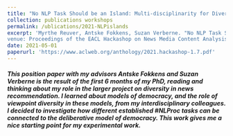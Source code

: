 ```yaml
---
title: "No NLP Task Should be an Island: Multi-disciplinarity for Diversity in News Recommender Systems"
collection: publications workshops
permalink: /ublications/2021-NLPislands
excerpt: 'Myrthe Reuver, Antske Fokkens, Suzan Verberne. "No NLP Task Should be an Island: Multi-disciplinarity for Diversity in News Recommender Systems"
venue: Proceedings of the EACL Hackashop on News Media Content Analysis and Automated Report Generation (co-located at EACL 2021, online). Association of Computational Linguistics, p. 45–55 '
date: 2021-05-01
paperurl: 'https://www.aclweb.org/anthology/2021.hackashop-1.7.pdf'
---
```



##### This position paper with my advisors Antske Fokkens and Suzan Verberne is the result of the first 6 months of my PhD, reading and thinking about my role in the larger project on diversity in news recommendation. I learned about models of democracy, and the role of viewpoint diversity in these models, from my interdisciplinary colleagues. I decided to investigate how different established #NLProc tasks can be connected to the deliberative model of democracy. This work gives me a nice starting point for my experimental work.




